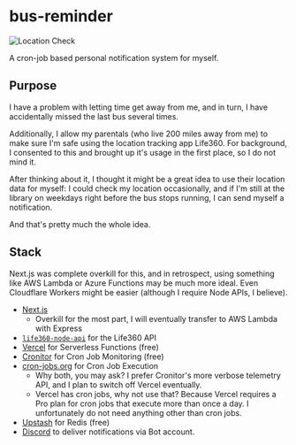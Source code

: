 # bus-reminder

![Location Check](https://cronitor.io/badges/8frC2k/production/XcmWhvdYm0OyCRuinS1IP6MEUiE.svg)

A cron-job based personal notification system for myself.

## Purpose

I have a problem with letting time get away from me, and in turn, I have
accidentally missed the last bus several times.

Additionally, I allow my parentals (who live 200 miles away from me) to make
sure I'm safe using the location tracking app Life360. For background, I
consented to this and brought up it's usage in the first place, so I do not mind
it.

After thinking about it, I thought it might be a great idea to use their
location data for myself: I could check my location occasionally, and if I'm
still at the library on weekdays right before the bus stops running, I can send
myself a notification.

And that's pretty much the whole idea.

## Stack

Next.js was complete overkill for this, and in retrospect, using something like
AWS Lambda or Azure Functions may be much more ideal. Even Cloudflare Workers
might be easier (although I require Node APIs, I believe).

- [Next.js][nextjs]
  - Overkill for the most part, I will eventually transfer to AWS Lambda with
    Express
- [`life360-node-api`][life360-node-api] for the Life360 API
- [Vercel][vercel] for Serverless Functions (free)
- [Cronitor][cronitor] for Cron Job Monitoring (free)
- [cron-jobs.org][cron-jobs] for Cron Job Execution
  - Why both, you may ask? I prefer Cronitor's more verbose telemetry API, and I
    plan to switch off Vercel eventually.
  - Vercel has cron jobs, why not use that? Because Vercel requires a Pro plan
    for cron jobs that execute more than once a day. I unfortunately do not need
    anything other than cron jobs.
- [Upstash][upstash] for Redis (free)
- [Discord][discord] to deliver notifications via Bot account.

[nextjs]: https://nextjs.org/
[life360-node-api]: https://github.com/kaylathedev/life360-node-api
[vercel]: https://vercel.com
[cronitor]: https://cronitor.io
[cron-jobs]: https://cron-jobs.org
[upstash]: https://upstash.com
[discord]: https://discord.com

